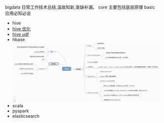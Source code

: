 bigdata
日常工作技术总结,温故知新,查缺补漏。
core 主要包括底层原理
basic 应用必知必会

* hive
 * [hive 优化](/Learn_hive/hive优化.md)
 * [hive udf](/Learn_hive/hive_udf.cson)
* hbase
![avatar](/learn_hbase/hbase.png)
* scala
* pyspark
* elasticsearch
